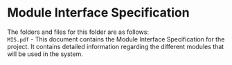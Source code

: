# Module Interface Specification #

The folders and files for this folder are as follows:  
`MIS.pdf` - This document contains the Module Interface Specification for the project. It contains detailed information regarding the different modules that will be used in the system.
